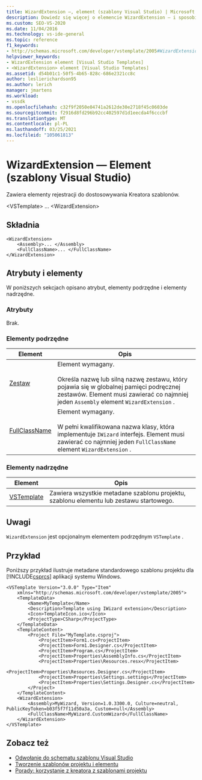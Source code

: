 ```yaml
---
title: WizardExtension —, element (szablony Visual Studio) | Microsoft Docs
description: Dowiedz się więcej o elemencie WizardExtension — i sposobie zawiera elementy rejestracji do dostosowania Kreatora szablonów.
ms.custom: SEO-VS-2020
ms.date: 11/04/2016
ms.technology: vs-ide-general
ms.topic: reference
f1_keywords:
- http://schemas.microsoft.com/developer/vstemplate/2005#WizardExtension
helpviewer_keywords:
- WizardExtension element [Visual Studio Templates]
- <WizardExtension> element [Visual Studio Templates]
ms.assetid: d54b01c1-50f5-4b65-828c-686e2321cc8c
author: leslierichardson95
ms.author: lerich
manager: jmartens
ms.workload:
- vssdk
ms.openlocfilehash: c32f9f2050e04741a2612de30e2718f45c0603de
ms.sourcegitcommit: f2916d8fd296b92cc402597d1d1eecda4f6cccbf
ms.translationtype: MT
ms.contentlocale: pl-PL
ms.lasthandoff: 03/25/2021
ms.locfileid: "105061813"
---
```

# <a name="wizardextension-element-visual-studio-templates"></a>WizardExtension — Element (szablony Visual Studio)
Zawiera elementy rejestracji do dostosowywania Kreatora szablonów.

 \<VSTemplate> ... \<WizardExtension>

## <a name="syntax"></a>Składnia

```
<WizardExtension>
    <Assembly>... </Assembly>
    <FullClassName>... </FullClassName>
</WizardExtension>
```

## <a name="attributes-and-elements"></a>Atrybuty i elementy
 W poniższych sekcjach opisano atrybut, elementy podrzędne i elementy nadrzędne.

### <a name="attributes"></a>Atrybuty
 Brak.

### <a name="child-elements"></a>Elementy podrzędne

|Element|Opis|
|-------------|-----------------|
|[Zestaw](../extensibility/assembly-element-visual-studio-template-wizard-extension.md)|Element wymagany.<br /><br /> Określa nazwę lub silną nazwę zestawu, który pojawia się w globalnej pamięci podręcznej zestawów. Element musi zawierać co najmniej jeden `Assembly` element `WizardExtension` .|
|[FullClassName](../extensibility/fullclassname-element-visual-studio-template-wizard-extension.md)|Element wymagany.<br /><br /> W pełni kwalifikowana nazwa klasy, która implementuje `IWizard` interfejs. Element musi zawierać co najmniej jeden `FullClassName` element `WizardExtension` .|

### <a name="parent-elements"></a>Elementy nadrzędne

|Element|Opis|
|-------------|-----------------|
|[VSTemplate](../extensibility/vstemplate-element-visual-studio-templates.md)|Zawiera wszystkie metadane szablonu projektu, szablonu elementu lub zestawu startowego.|

## <a name="remarks"></a>Uwagi
 `WizardExtension` jest opcjonalnym elementem podrzędnym `VSTemplate` .

## <a name="example"></a>Przykład
 Poniższy przykład ilustruje metadane standardowego szablonu projektu dla [!INCLUDE[csprcs](../data-tools/includes/csprcs_md.md)] aplikacji systemu Windows.

```
<VSTemplate Version="3.0.0" Type="Item"
    xmlns="http://schemas.microsoft.com/developer/vstemplate/2005">
    <TemplateData>
        <Name>MyTemplate</Name>
        <Description>Template using IWizard extension</Description>
        <Icon>TemplateIcon.ico</Icon>
        <ProjectType>CSharp</ProjectType>
    </TemplateData>
    <TemplateContent>
        <Project File="MyTemplate.csproj">
            <ProjectItem>Form1.cs<ProjectItem>
            <ProjectItem>Form1.Designer.cs</ProjectItem>
            <ProjectItem>Program.cs</ProjectItem>
            <ProjectItem>Properties\AssemblyInfo.cs</ProjectItem>
            <ProjectItem>Properties\Resources.resx</ProjectItem>
            <ProjectItem>Properties\Resources.Designer.cs</ProjectItem>
            <ProjectItem>Properties\Settings.settings</ProjectItem>
            <ProjectItem>Properties\Settings.Designer.cs</ProjectItem>
        </Project>
    </TemplateContent>
    <WizardExtension>
        <Assembly>MyWizard, Version=1.0.3300.0, Culture=neutral, PublicKeyToken=b03f5f7f11d50a3a, Custom=null</Assembly>
        <FullClassName>MyWizard.CustomWizard</FullClassName>
    </WizardExtension>
</VSTemplate>
```

## <a name="see-also"></a>Zobacz też
- [Odwołanie do schematu szablonu Visual Studio](../extensibility/visual-studio-template-schema-reference.md)
- [Tworzenie szablonów projektu i elementu](../ide/creating-project-and-item-templates.md)
- [Porady: korzystanie z kreatora z szablonami projektu](../extensibility/how-to-use-wizards-with-project-templates.md)
